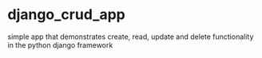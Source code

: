 # django_crud_app
simple app that demonstrates create, read, update and delete functionality in the python django framework
